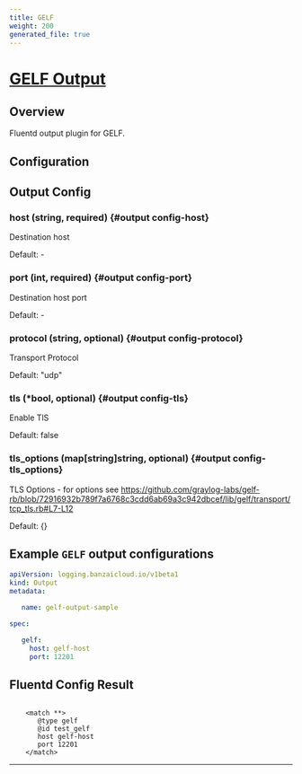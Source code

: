 ```yaml
---
title: GELF
weight: 200
generated_file: true
---
```


# [GELF Output](https://github.com/hotschedules/fluent-plugin-gelf-hs)
## Overview
 Fluentd output plugin for GELF.

## Configuration
## Output Config

### host (string, required) {#output config-host}

Destination host 

Default: -

### port (int, required) {#output config-port}

Destination host port 

Default: -

### protocol (string, optional) {#output config-protocol}

Transport Protocol  

Default:  "udp"

### tls (*bool, optional) {#output config-tls}

Enable TlS  

Default:  false

### tls_options (map[string]string, optional) {#output config-tls_options}

TLS Options  - for options see https://github.com/graylog-labs/gelf-rb/blob/72916932b789f7a6768c3cdd6ab69a3c942dbcef/lib/gelf/transport/tcp_tls.rb#L7-L12 

Default:  {}


 ## Example `GELF` output configurations
 ```yaml
 apiVersion: logging.banzaicloud.io/v1beta1
 kind: Output
 metadata:

	name: gelf-output-sample

 spec:

	gelf:
	  host: gelf-host
	  port: 12201

 ```

 ## Fluentd Config Result
 ```

	 <match **>
		@type gelf
		@id test_gelf
		host gelf-host
		port 12201
	 </match>

 ```

---
